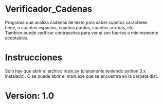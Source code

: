 # Verificador_Cadenas

Programa que analiza cadenas de texto para saber cuantos caracteres tiene, o cuantos espacios, cuantos puntos, cuantos arrobas, etc.\
Tambien puede verificar contraseñas para ver si son fuertes o minimamente aceptables.

# Instrucciones
Solo hay que abrir el archivo main.py (claramente teniendo python 3.x instalado).
O se puede abrir el main.exe que se encuentra en la carpeta dist.

# Version: 1.0
